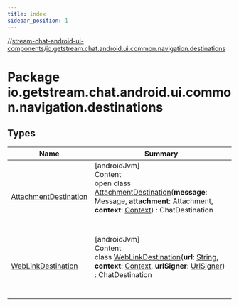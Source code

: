 ```yaml
---
title: index
sidebar_position: 1
---
```

//[stream-chat-android-ui-components](../../index.md)/[io.getstream.chat.android.ui.common.navigation.destinations](index.md)



# Package io.getstream.chat.android.ui.common.navigation.destinations  


## Types  
  
|  Name |  Summary | 
|---|---|
| <a name="io.getstream.chat.android.ui.common.navigation.destinations/AttachmentDestination///PointingToDeclaration/"></a>[AttachmentDestination](AttachmentDestination/index.md)| <a name="io.getstream.chat.android.ui.common.navigation.destinations/AttachmentDestination///PointingToDeclaration/"></a>[androidJvm]  <br/>Content  <br/>open class [AttachmentDestination](AttachmentDestination/index.md)(**message**: Message, **attachment**: Attachment, **context**: [Context](https://developer.android.com/reference/kotlin/android/content/Context.html)) : ChatDestination  <br/><br/><br/>|
| <a name="io.getstream.chat.android.ui.common.navigation.destinations/WebLinkDestination///PointingToDeclaration/"></a>[WebLinkDestination](WebLinkDestination/index.md)| <a name="io.getstream.chat.android.ui.common.navigation.destinations/WebLinkDestination///PointingToDeclaration/"></a>[androidJvm]  <br/>Content  <br/>class [WebLinkDestination](WebLinkDestination/index.md)(**url**: [String](https://kotlinlang.org/api/latest/jvm/stdlib/kotlin/-string/index.html), **context**: [Context](https://developer.android.com/reference/kotlin/android/content/Context.html), **urlSigner**: [UrlSigner](../io.getstream.chat.android.ui.common/UrlSigner/index.md)) : ChatDestination  <br/><br/><br/>|

